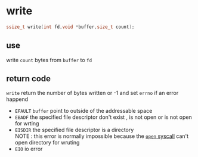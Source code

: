 # write
```c
ssize_t write(int fd,void *buffer,size_t count);
```
## use
write `count` bytes from `buffer` to `fd`
## return code
`write` return the number of bytes written or -1 and set `errno` if an error happend  
- `EFAULT`
  `buffer` point to outside of the addressable space
- `EBADF`
  the specified file descriptor don't exist , is not open or is not open for wrting
- `EISDIR`
  the specified file descriptor is a directory  
  NOTE : this error is normally impossible because the [`open` syscall](open.md) can't open directory for wruting
- `EIO`
  io error
